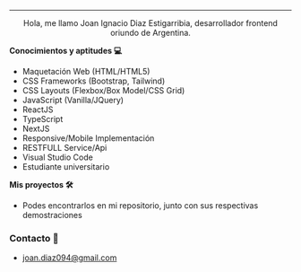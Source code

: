 ***
<p align="center">
Hola, me llamo Joan Ignacio Diaz Estigarribia, desarrollador frontend oriundo de Argentina.
</p>



<strong>Conocimientos y aptitudes 💻</strong>

- Maquetación Web (HTML/HTML5)
- CSS Frameworks (Bootstrap, Tailwind)
- CSS Layouts (Flexbox/Box Model/CSS Grid)
- JavaScript (Vanilla/JQuery)
- ReactJS
- TypeScript
- NextJS
- Responsive/Mobile Implementación
- RESTFULL Service/Api
- Visual Studio Code
- Estudiante universitario

<strong>Mis proyectos 🛠</strong>

- Podes encontrarlos en mi repositorio, junto con sus respectivas demostraciones

### Contacto 📧

- joan.diaz094@gmail.com
